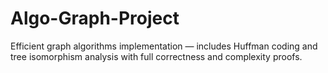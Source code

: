 # Algo-Graph-Project
Efficient graph algorithms implementation — includes Huffman coding and tree isomorphism analysis with full correctness and complexity proofs.

